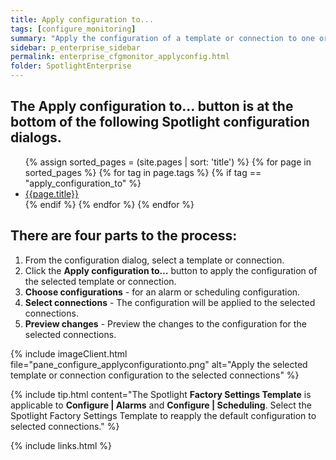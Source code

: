 ```yaml
---
title: Apply configuration to...
tags: [configure_monitoring]
summary: "Apply the configuration of a template or connection to one or more connections."
sidebar: p_enterprise_sidebar
permalink: enterprise_cfgmonitor_applyconfig.html
folder: SpotlightEnterprise
---
```



## The **Apply configuration to…** button is at the bottom of the following Spotlight configuration dialogs.

<ul>
{% assign sorted_pages = (site.pages | sort: 'title') %}
{% for page in sorted_pages %}
{% for tag in page.tags %}
{% if tag == "apply_configuration_to" %}
<li><a href="{{ page.url | prepend: site.baseurl}}">{{page.title}}</a></li>
{% endif %}
{% endfor %}
{% endfor %}
</ul>


## There are four parts to the process:

1. From the configuration dialog, select a template or connection.
2. Click the **Apply configuration to…** button to apply the configuration of the selected template or connection.
3. **Choose configurations** - for an alarm or scheduling configuration.
4. **Select connections** - The configuration will be applied to the selected connections.
5. **Preview changes** - Preview the changes to the configuration for the selected connections.

{% include imageClient.html file="pane_configure_applyconfigurationto.png" alt="Apply the selected template or connection configuration to the selected connections" %}


{% include tip.html content="The Spotlight **Factory Settings Template** is applicable to **Configure \| Alarms** and **Configure \| Scheduling**. Select the Spotlight Factory Settings Template to reapply the default configuration to selected connections." %}


{% include links.html %}
